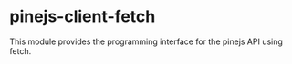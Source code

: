 # pinejs-client-fetch
This module provides the programming interface for the pinejs API using fetch.
